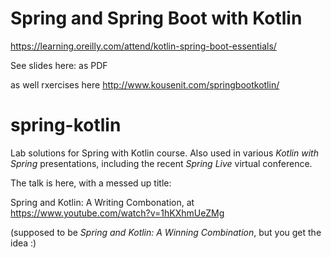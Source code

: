 #  Spring and Spring Boot with Kotlin

https://learning.oreilly.com/attend/kotlin-spring-boot-essentials/

See slides here: as PDF

as well rxercises here  http://www.kousenit.com/springbootkotlin/

# spring-kotlin
Lab solutions for Spring with Kotlin course. Also used in various _Kotlin with Spring_ presentations, including the recent _Spring Live_ virtual conference.

The talk is here, with a messed up title:

Spring and Kotlin: A Writing Combonation, at https://www.youtube.com/watch?v=1hKXhmUeZMg

(supposed to be _Spring and Kotlin: A Winning Combination_, but you get the idea :)
